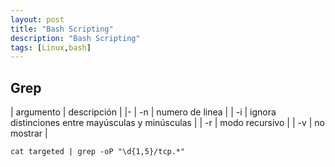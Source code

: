 ```yaml
---
layout: post
title: "Bash Scripting"
description: "Bash Scripting"
tags: [Linux,bash]
---
```


## Grep

| argumento | descripción |
|-
| -n | numero de linea |
| -i | ignora distinciones entre mayúsculas y minúsculas |
| -r | modo recursivo |
| -v | no mostrar |


```
cat targeted | grep -oP "\d{1,5}/tcp.*"
```
